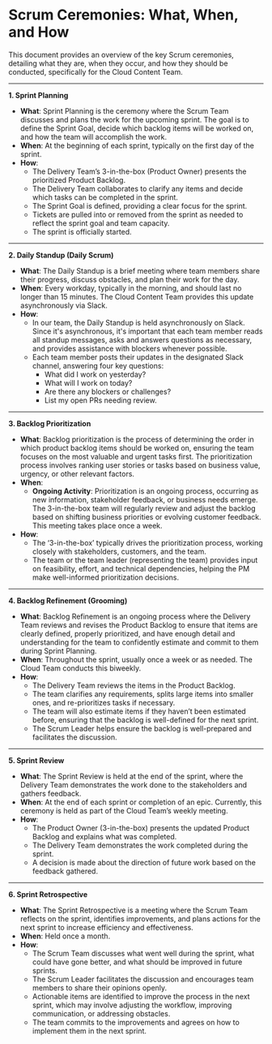 # Scrum Ceremonies: What, When, and How

This document provides an overview of the key Scrum ceremonies, detailing what they are, when they occur, and how they should be conducted, specifically for the Cloud Content Team.

---

**1. Sprint Planning**

- **What**: Sprint Planning is the ceremony where the Scrum Team discusses and plans the work for the upcoming sprint. The goal is to define the Sprint Goal, decide which backlog items will be worked on, and how the team will accomplish the work.
- **When**: At the beginning of each sprint, typically on the first day of the sprint.
- **How**:
    - The Delivery Team’s 3-in-the-box (Product Owner) presents the prioritized Product Backlog.
    - The Delivery Team collaborates to clarify any items and decide which tasks can be completed in the sprint.
    - The Sprint Goal is defined, providing a clear focus for the sprint.
    - Tickets are pulled into or removed from the sprint as needed to reflect the sprint goal and team capacity.
    - The sprint is officially started.

---

**2. Daily Standup (Daily Scrum)**

- **What**: The Daily Standup is a brief meeting where team members share their progress, discuss obstacles, and plan their work for the day.
- **When**: Every workday, typically in the morning, and should last no longer than 15 minutes. The Cloud Content Team provides this update asynchronously via Slack.
- **How**:
    - In our team, the Daily Standup is held asynchronously on Slack. Since it's asynchronous, it's important that each team member reads all standup messages, asks and answers questions as necessary, and provides assistance with blockers whenever possible.
    - Each team member posts their updates in the designated Slack channel, answering four key questions:
        - What did I work on yesterday?
        - What will I work on today?
        - Are there any blockers or challenges?
        - List my open PRs needing review.

---

**3. Backlog Prioritization**

- **What**: Backlog prioritization is the process of determining the order in which product backlog items should be worked on, ensuring the team focuses on the most valuable and urgent tasks first. The prioritization process involves ranking user stories or tasks based on business value, urgency, or other relevant factors.
- **When**:
    - **Ongoing Activity**: Prioritization is an ongoing process, occurring as new information, stakeholder feedback, or business needs emerge. The 3-in-the-box team will regularly review and adjust the backlog based on shifting business priorities or evolving customer feedback. This meeting takes place once a week.
- **How**:
    - The ‘3-in-the-box’ typically drives the prioritization process, working closely with stakeholders, customers, and the team.
    - The team or the team leader (representing the team) provides input on feasibility, effort, and technical dependencies, helping the PM make well-informed prioritization decisions.

---

**4. Backlog Refinement (Grooming)**

- **What**: Backlog Refinement is an ongoing process where the Delivery Team reviews and revises the Product Backlog to ensure that items are clearly defined, properly prioritized, and have enough detail and understanding for the team to confidently estimate and commit to them during Sprint Planning.
- **When**: Throughout the sprint, usually once a week or as needed. The Cloud Team conducts this biweekly.
- **How**:
    - The Delivery Team reviews the items in the Product Backlog.
    - The team clarifies any requirements, splits large items into smaller ones, and re-prioritizes tasks if necessary.
    - The team will also estimate items if they haven’t been estimated before, ensuring that the backlog is well-defined for the next sprint.
    - The Scrum Leader helps ensure the backlog is well-prepared and facilitates the discussion.

---

**5. Sprint Review**

- **What**: The Sprint Review is held at the end of the sprint, where the Delivery Team demonstrates the work done to the stakeholders and gathers feedback.
- **When**: At the end of each sprint or completion of an epic. Currently, this ceremony is held as part of the Cloud Team’s weekly meeting.
- **How**:
    - The Product Owner (3-in-the-box) presents the updated Product Backlog and explains what was completed.
    - The Delivery Team demonstrates the work completed during the sprint.
    - A decision is made about the direction of future work based on the feedback gathered.

---

**6. Sprint Retrospective**

- **What**: The Sprint Retrospective is a meeting where the Scrum Team reflects on the sprint, identifies improvements, and plans actions for the next sprint to increase efficiency and effectiveness.
- **When**: Held once a month.
- **How**:
    - The Scrum Team discusses what went well during the sprint, what could have gone better, and what should be improved in future sprints.
    - The Scrum Leader facilitates the discussion and encourages team members to share their opinions openly.
    - Actionable items are identified to improve the process in the next sprint, which may involve adjusting the workflow, improving communication, or addressing obstacles.
    - The team commits to the improvements and agrees on how to implement them in the next sprint.


